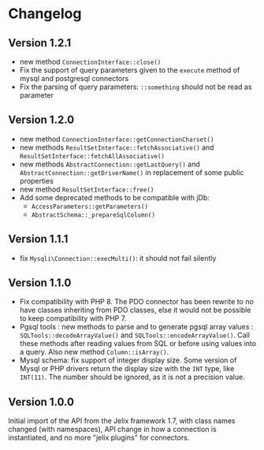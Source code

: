 Changelog
=========

Version 1.2.1
--------------

- new method `ConnectionInterface::close()`
- Fix the support of query parameters given to the `execute` method of mysql and postgresql connectors
- Fix the parsing of query parameters: `::something` should not be read as parameter

Version 1.2.0
--------------

- new method `ConnectionInterface::getConnectionCharset()`
- new methods `ResultSetInterface::fetchAssociative()` and `ResultSetInterface::fetchAllAssociative()`
- new methods `AbstractConnection::getLastQuery()` and `AbstractConnection::getDriverName()` in replacement of some public properties
- new method `ResultSetInterface::free()`
- Add some deprecated methods to be compatible with jDb:
  - `AccessParameters::getParameters()`
  - `AbstractSchema::_prepareSqlColumn()`

Version 1.1.1
-------------

- fix `Mysqli\Connection::execMulti()`: it should not fail silently

Version 1.1.0
-------------

- Fix compatibility with PHP 8. The PDO connector has been rewrite to no
  have classes inheriting from PDO classes, else it would not be possible to
  keep compatibility with PHP 7.
- Pgsql tools : new methods to parse and to generate pgsql array values :
  `SQLTools::decodeArrayValue()` and `SQLTools::encodeArrayValue()`. Call these
  methods after reading values from SQL or before using values into a query. 
  Also new method `Column::isArray()`.
- Mysql schema: fix support of integer display size.
  Some version of Mysql or PHP drivers return the display size
  with the `INT` type, like `INT(11)`. The number should be ignored,
  as it is not a precision value.

Version 1.0.0
-------------

Initial import of the API from the Jelix framework 1.7, with class names changed
(with namespaces), API change in how a connection is instantiated, and no more 
"jelix plugins" for connectors.
